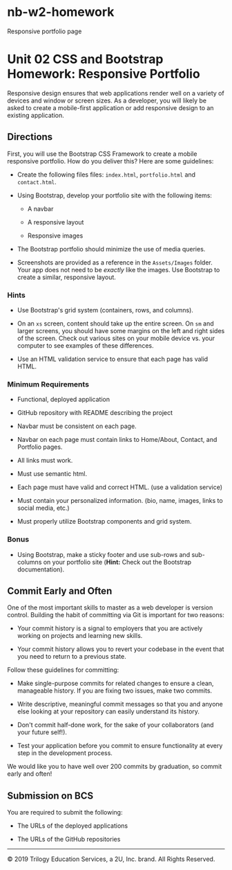 # nb-w2-homework

Responsive portfolio page

# Unit 02 CSS and Bootstrap Homework: Responsive Portfolio

Responsive design ensures that web applications render well on a variety of devices and window or screen sizes. As a developer, you will likely be asked to create a mobile-first application or add responsive design to an existing application.

## Directions

First, you will use the Bootstrap CSS Framework to create a mobile responsive portfolio. How do you deliver this? Here are some guidelines:

- Create the following files files: `index.html`, `portfolio.html` and `contact.html`.

- Using Bootstrap, develop your portfolio site with the following items:

  - A navbar

  - A responsive layout

  - Responsive images

- The Bootstrap portfolio should minimize the use of media queries.

- Screenshots are provided as a reference in the `Assets/Images` folder. Your app does not need to be _exactly_ like the images. Use Bootstrap to create a similar, responsive layout.

### Hints

- Use Bootstrap's grid system (containers, rows, and columns).

- On an `xs` screen, content should take up the entire screen. On `sm` and larger screens, you should have some margins on the left and right sides of the screen. Check out various sites on your mobile device vs. your computer to see examples of these differences.

- Use an HTML validation service to ensure that each page has valid HTML.

### Minimum Requirements

- Functional, deployed application

- GitHub repository with README describing the project

- Navbar must be consistent on each page.

- Navbar on each page must contain links to Home/About, Contact, and Portfolio pages.

- All links must work.

- Must use semantic html.

- Each page must have valid and correct HTML. (use a validation service)

- Must contain your personalized information. (bio, name, images, links to social media, etc.)

- Must properly utilize Bootstrap components and grid system.

### Bonus

- Using Bootstrap, make a sticky footer and use sub-rows and sub-columns on your portfolio site (**Hint:** Check out the Bootstrap documentation).

## Commit Early and Often

One of the most important skills to master as a web developer is version control. Building the habit of committing via Git is important for two reasons:

- Your commit history is a signal to employers that you are actively working on projects and learning new skills.

- Your commit history allows you to revert your codebase in the event that you need to return to a previous state.

Follow these guidelines for committing:

- Make single-purpose commits for related changes to ensure a clean, manageable history. If you are fixing two issues, make two commits.

- Write descriptive, meaningful commit messages so that you and anyone else looking at your repository can easily understand its history.

- Don't commit half-done work, for the sake of your collaborators (and your future self!).

- Test your application before you commit to ensure functionality at every step in the development process.

We would like you to have well over 200 commits by graduation, so commit early and often!

## Submission on BCS

You are required to submit the following:

- The URLs of the deployed applications

- The URLs of the GitHub repositories

---

© 2019 Trilogy Education Services, a 2U, Inc. brand. All Rights Reserved.
